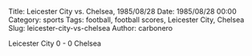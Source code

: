 Title: Leicester City vs. Chelsea, 1985/08/28
Date: 1985/08/28 00:00
Category: sports
Tags: football, football scores, Leicester City, Chelsea
Slug: leicester-city-vs-chelsea
Author: carbonero


Leicester City 0 - 0 Chelsea

